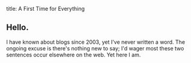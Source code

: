 title: A First Time for Everything

## Hello.
I have known about blogs since 2003, yet I've never written a word. The ongoing excuse is there's nothing new to say; I'd wager most these two sentences occur elsewhere on the web. Yet here I am. 
